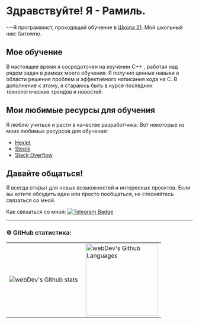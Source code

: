 # Здравствуйте!  Я - Рамиль.
---Я программист, проходящий обучение в [Школа 21](https://21-school.ru). Мой школьный ник: farrowno.

##  Мое обучение
В настоящее время я сосредоточен на изучении C++ , работая над рядом задач в рамках моего обучения. Я получил ценные навыки в области решения проблем и эффективного написания кода на С. В дополнение к этому, я стараюсь быть в курсе последних технологических трендов и новостей.

## Мои любимые ресурсы для обучения
Я люблю учиться и расти в качестве разработчика. Вот некоторые из моих любимых ресурсов для обучения:
- [Hexlet](https://ru.hexlet.io/courses/intro_to_git)
- [Stepik](https://welcome.stepik.org/ru)
- [Stack Overflow](https://stackoverflow.com/)

## Давайте общаться!
Я всегда открыт для новых возможностей и интересных проектов. Если вы хотите обсудить идеи или просто пообщаться, не стесняйтесь связаться со мной.

Как связаться со мной: [![Telegram Badge](https://img.shields.io/badge/-Ahtyamov_Ramil-blue?style=flat&logo=Telegram&logoColor=white)](https://t.me/Ahtyamov_Ramil)

---

### ⚙️ GitHub статистика:

<table>
  <tr>
    <td>
      <img align="left" src="http://github-readme-streak-stats.herokuapp.com?user=ahtamoff&theme=dark&background=000000" alt="webDev's Github stats" />
    </td>
    <td>
      <img height="195px" align="right" alt="webDev's Github Languages" src="https://github-readme-stats-sigma-five.vercel.app/api/top-langs/?username=ahtamoff&layout=compact&theme=vision-friendly-dark" />
    </td>
  </tr>
</table>
